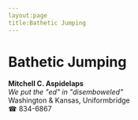 ```yaml
---
layout:page
title:Bathetic Jumping
---
```

# Bathetic Jumping

**Mitchell C. Aspidelaps**  
_We put the "ed" in "disemboweled"_  
Washington & Kansas, Uniformbridge  
☎ 834-6867



